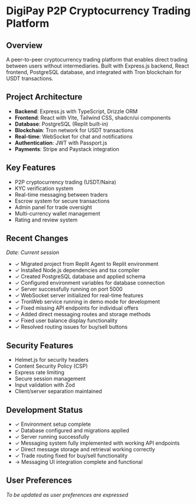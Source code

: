 # DigiPay P2P Cryptocurrency Trading Platform

## Overview
A peer-to-peer cryptocurrency trading platform that enables direct trading between users without intermediaries. Built with Express.js backend, React frontend, PostgreSQL database, and integrated with Tron blockchain for USDT transactions.

## Project Architecture
- **Backend**: Express.js with TypeScript, Drizzle ORM
- **Frontend**: React with Vite, Tailwind CSS, shadcn/ui components
- **Database**: PostgreSQL (Replit built-in)
- **Blockchain**: Tron network for USDT transactions
- **Real-time**: WebSocket for chat and notifications
- **Authentication**: JWT with Passport.js
- **Payments**: Stripe and Paystack integration

## Key Features
- P2P cryptocurrency trading (USDT/Naira)
- KYC verification system
- Real-time messaging between traders
- Escrow system for secure transactions
- Admin panel for trade oversight
- Multi-currency wallet management
- Rating and review system

## Recent Changes
*Date: Current session*
- ✓ Migrated project from Replit Agent to Replit environment
- ✓ Installed Node.js dependencies and tsx compiler
- ✓ Created PostgreSQL database and applied schema
- ✓ Configured environment variables for database connection
- ✓ Server successfully running on port 5000
- ✓ WebSocket server initialized for real-time features
- ✓ TronWeb service running in demo mode for development
- ✓ Fixed missing API endpoints for individual offers
- ✓ Added direct messaging routes and storage methods
- ✓ Fixed user balance display functionality
- ✓ Resolved routing issues for buy/sell buttons

## Security Features
- Helmet.js for security headers
- Content Security Policy (CSP)
- Express rate limiting
- Secure session management
- Input validation with Zod
- Client/server separation maintained

## Development Status
- ✓ Environment setup complete
- ✓ Database configured and migrations applied
- ✓ Server running successfully
- ✓ Messaging system fully implemented with working API endpoints
- ✓ Direct message storage and retrieval working correctly
- ✓ Trade routing fixed for buy/sell functionality
- → Messaging UI integration complete and functional

## User Preferences
*To be updated as user preferences are expressed*
